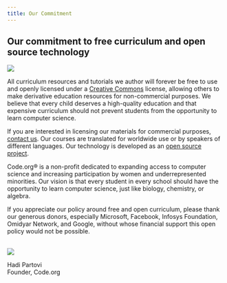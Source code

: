 ```yaml
---
title: Our Commitment
---
```



## Our commitment to free curriculum and open source technology

<img src="/images/impact-hero.png" style="max-width: 100%; height: auto !important"> 

All curriculum resources and tutorials we author will forever be free to use and openly licensed under a [Creative Commons](http://creativecommons.org/licenses/by-nc-sa/4.0/) license, allowing others to make derivative education resources for non-commercial purposes. We believe that every child deserves a high-quality education and that expensive curriculum should not prevent students from the opportunity to learn computer science.

If you are interested in licensing our materials for commercial purposes, [contact us](/contact). Our courses are translated for worldwide use or by speakers of different languages. Our technology is developed as an [open source project](https://github.com/code-dot-org/code-dot-org).

Code.org® is a non-profit dedicated to expanding access to computer science and increasing participation by women and underrepresented minorities. Our vision is that every student in every school should have the opportunity to learn computer science, just like biology, chemistry, or algebra.

If you appreciate our policy around free and open curriculum, please thank our generous donors, especially Microsoft, Facebook, Infosys Foundation, Omidyar Network, and Google, without whose financial support this open policy would not be possible.

<br>
<img src="/images/hadi-signature.png" style="max-width: 50%">
<br>

Hadi Partovi <br>Founder, Code.org